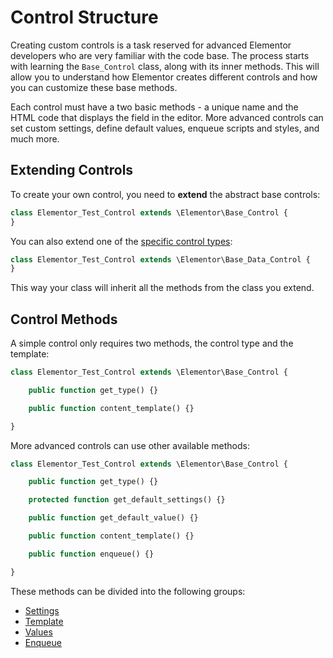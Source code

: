 # Control Structure

<Badge type="tip" vertical="top" text="Elementor Core" /> <Badge type="warning" vertical="top" text="Advanced" />

Creating custom controls is a task reserved for advanced Elementor developers who are very familiar with the code base. The process starts with learning the `Base_Control` class, along with its inner methods. This will allow you to understand how Elementor creates different controls and how you can customize these base methods.

Each control must have a two basic methods - a unique name and the HTML code that displays the field in the editor. More advanced controls can set custom settings, define default values, enqueue scripts and styles, and much more.

## Extending Controls

To create your own control, you need to **extend** the abstract base controls:

```php
class Elementor_Test_Control extends \Elementor\Base_Control {
}
```

You can also extend one of the [specific control types](./controls/control-types):

```php
class Elementor_Test_Control extends \Elementor\Base_Data_Control {
}
```

This way your class will inherit all the methods from the class you extend.

## Control Methods

A simple control only requires two methods, the control type and the template:

```php
class Elementor_Test_Control extends \Elementor\Base_Control {

	public function get_type() {}

	public function content_template() {}

}
```

More advanced controls can use other available methods:

```php
class Elementor_Test_Control extends \Elementor\Base_Control {

	public function get_type() {}

	protected function get_default_settings() {}

	public function get_default_value() {}

	public function content_template() {}

	public function enqueue() {}

}
```

These methods can be divided into the following groups:

* [Settings](./controls/control-settings/)
* [Template](./controls/control-template/)
* [Values](./controls/control-values/)
* [Enqueue](./controls/control-enqueue)
